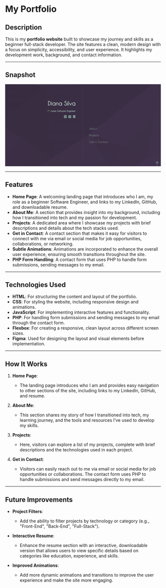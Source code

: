 # My Portfolio

## Description
This is my **portfolio website** built to showcase my journey and skills as a beginner full-stack developer. The site features a clean, modern design with a focus on simplicity, accessibility, and user experience. It highlights my development work, background, and contact information.

---

## Snapshot
![Portfolio Website Screenshot](assets/portfolioLandingpage.png)

---

## Features

- **Home Page**: A welcoming landing page that introduces who I am, my role as a beginner Software Engineer, and links to my LinkedIn, GitHub, and downloadable resume.
- **About Me**: A section that provides insight into my background, including how I transitioned into tech and my passion for development.
- **Projects**: A dedicated area where I showcase my projects with brief descriptions and details about the tech stacks used.
- **Get in Contact**: A contact section that makes it easy for visitors to connect with me via email or social media for job opportunities, collaborations, or networking.
- **Subtle Animations**: Animations are incorporated to enhance the overall user experience, ensuring smooth transitions throughout the site.
- **PHP Form Handling**: A contact form that uses PHP to handle form submissions, sending messages to my email.

---

## Technologies Used

- **HTML**: For structuring the content and layout of the portfolio.
- **CSS**: For styling the website, including responsive design and animations.
- **JavaScript**: For implementing interactive features and functionality.
- **PHP**: For handling form submissions and sending messages to my email through the contact form.
- **Flexbox**: For creating a responsive, clean layout across different screen sizes.
- **Figma**: Used for designing the layout and visual elements before implementation.

---

## How It Works

1. **Home Page**: 
   - The landing page introduces who I am and provides easy navigation to other sections of the site, including links to my LinkedIn, GitHub, and resume.
   
2. **About Me**: 
   - This section shares my story of how I transitioned into tech, my learning journey, and the tools and resources I’ve used to develop my skills.

3. **Projects**: 
   - Here, visitors can explore a list of my projects, complete with brief descriptions and the technologies used in each project.

4. **Get in Contact**: 
   - Visitors can easily reach out to me via email or social media for job opportunities or collaborations. The contact form uses PHP to handle submissions and send messages directly to my email.

---

## Future Improvements

- **Project Filters**: 
  - Add the ability to filter projects by technology or category (e.g., "Front-End", "Back-End", "Full-Stack").
  
- **Interactive Resume**: 
  - Enhance the resume section with an interactive, downloadable version that allows users to view specific details based on categories like education, experience, and skills.

- **Improved Animations**: 
  - Add more dynamic animations and transitions to improve the user experience and make the site more engaging.
